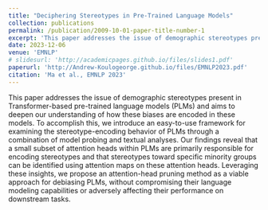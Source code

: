 ```yaml
---
title: "Deciphering Stereotypes in Pre-Trained Language Models"
collection: publications
permalink: /publication/2009-10-01-paper-title-number-1
excerpt: 'This paper addresses the issue of demographic stereotypes present in Transformer-based pre-trained language models (PLMs) and aims to deepen our understanding of how these biases are encoded in these models. To accomplish this, we introduce an easy-to-use framework for examining the stereotype-encoding behavior of PLMs through a combination of model probing and textual analyses. Our findings reveal that a small subset of attention heads within PLMs are primarily responsible for encoding stereotypes and that stereotypes toward specific minority groups can be identified using attention maps on these attention heads. Leveraging these insights, we propose an attention-head pruning method as a viable approach for debiasing PLMs, without compromising their language modeling capabilities or adversely affecting their performance on downstream tasks.'
date: 2023-12-06
venue: 'EMNLP'
# slidesurl: 'http://academicpages.github.io/files/slides1.pdf'
paperurl: 'http://Andrew-Koulogeorge.github.io/files/EMNLP2023.pdf'
citation: 'Ma et al., EMNLP 2023'
---
```


This paper addresses the issue of demographic stereotypes present in Transformer-based pre-trained language models (PLMs) and aims to deepen our understanding of how these biases are encoded in these models. To accomplish this, we introduce an easy-to-use framework for examining the stereotype-encoding behavior of PLMs through a combination of model probing and textual analyses. Our findings reveal that a small subset of attention heads within PLMs are primarily responsible for encoding stereotypes and that stereotypes toward specific minority groups can be identified using attention maps on these attention heads. Leveraging these insights, we propose an attention-head pruning method as a viable approach for debiasing PLMs, without compromising their language modeling capabilities or adversely affecting their performance on downstream tasks.